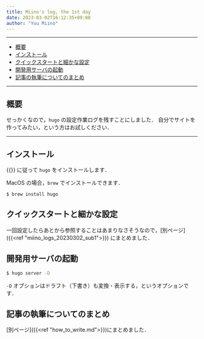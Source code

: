 ```yaml
---
title: Miino's log, the 1st day
date: 2023-03-02T16:12:35+09:00
author: "Yuu Miino"
---
```

---
- [概要](#概要)
- [インストール](#インストール)
- [クイックスタートと細かな設定](#クイックスタートと細かな設定)
- [開発用サーバの起動](#開発用サーバの起動)
- [記事の執筆についてのまとめ](#記事の執筆についてのまとめ)
---
## 概要

せっかくなので，`hugo` の設定作業ログを残すことにしました．
自分でサイトを作ってみたい，という方はお試しください．

---

## インストール

{{<exlink href="https://gohugo.io/getting-started/quick-start/" text="公式ドキュメント">}} に従って `hugo` をインストールします．

MacOS の場合，`brew` でインストールできます．

```shell
$ brew install hugo
```

## クイックスタートと細かな設定

一回設定したらあとから参照することはあまりなさそうなので，[別ページ]({{<ref "miino_logs_20230302_sub1">}}) にまとめました．

## 開発用サーバの起動

```bash
$ hugo server -D
```

`-D` オプションはドラフト（下書き）も変換・表示する，というオプションです．

## 記事の執筆についてのまとめ

[別ページ]({{<ref "how_to_write.md">}})にまとめました．
